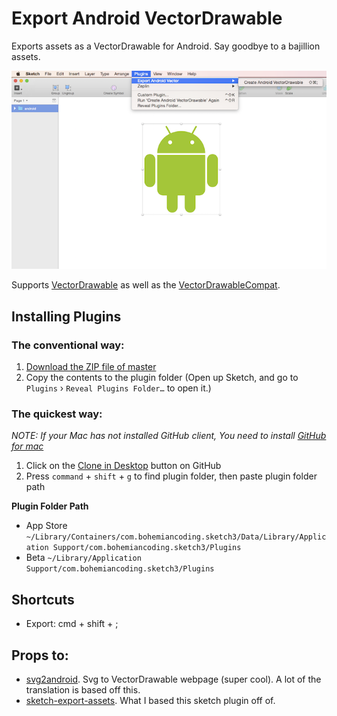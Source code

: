 # Export Android VectorDrawable

Exports assets as a VectorDrawable for Android. Say goodbye to a bajillion assets.

![screenshot](img/screenshot1.png)

Supports [VectorDrawable] as well as the [VectorDrawableCompat](https://medium.com/@chrisbanes/appcompat-v23-2-age-of-the-vectors-91cbafa87c88).

## Installing Plugins
### The conventional way:
1. [Download the ZIP file of master](https://github.com/ChaitanyaPramod/SketchVectorDrawable/archive/master.zip)
2. Copy the contents to the plugin folder (Open up Sketch, and go to `Plugins` › `Reveal Plugins Folder…` to open it.)

### The quickest way:

_NOTE: If your Mac has not installed GitHub client, You need to install [GitHub for mac](https://mac.github.com)_

1. Click on the [Clone in Desktop](github-mac://openRepo/https://github.com/jacobmoncur/SketchVectorDrawable) button on GitHub
2. Press `command` + `shift` + `g` to find plugin folder, then paste plugin folder path

**Plugin Folder Path**

* App Store `~/Library/Containers/com.bohemiancoding.sketch3/Data/Library/Application Support/com.bohemiancoding.sketch3/Plugins`
* Beta `~/Library/Application Support/com.bohemiancoding.sketch3/Plugins`

## Shortcuts

* Export: cmd + shift + ;

## Props to:

* [svg2android]. Svg to VectorDrawable webpage (super cool). A lot of the translation is based off this.
* [sketch-export-assets]. What I based this sketch plugin off of.

[svg2android]:https://github.com/inloop/svg2android
[sketch-export-assets]:https://github.com/geertwille/sketch-export-assets
[VectorDrawable]:https://developer.android.com/reference/android/graphics/drawable/VectorDrawable.html
